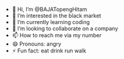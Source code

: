 - 👋 Hi, I’m @BAJATopengHitam
- 👀 I’m interested in the black market
- 🌱 I’m currently learning coding
- 💞️ I’m looking to collaborate on a company
- 📫 How to reach me via my number
- 😄 Pronouns: angry
- ⚡ Fun fact:  eat drink run walk

<!---
BAJATopengHitam/BAJATopengHitam is a ✨ special ✨ repository because its `README.md` (this file) appears on your GitHub profile.
You can click the Preview link to take a look at your changes.
--->
